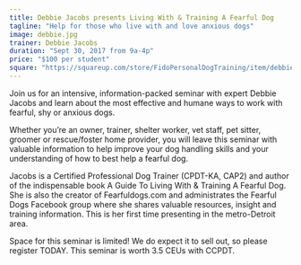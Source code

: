 ```yaml
---
title: Debbie Jacobs presents Living With & Training A Fearful Dog 
tagline: "Help for those who live with and love anxious dogs"
image: debbie.jpg
trainer: Debbie Jacobs
duration: "Sept 30, 2017 from 9a-4p"
price: "$100 per student"
square: "https://squareup.com/store/FidoPersonalDogTraining/item/debbie-jacob-seminar"
---
```


Join us for an intensive, information-packed seminar with expert Debbie Jacobs and learn about the most effective
and humane ways to work with fearful, shy or anxious dogs.

Whether you’re an owner, trainer, shelter worker, vet staff, pet sitter, groomer or rescue/foster home provider, you 
will leave this seminar with valuable information to help improve your dog handling skills and your understanding of 
how to best help a fearful dog.
 
Jacobs is a Certified Professional Dog Trainer (CPDT-KA, CAP2) and author of the indispensable book A Guide To Living
With & Training A Fearful Dog. She is also the creator of Fearfuldogs.com and administrates the Fearful Dogs Facebook group
where she shares valuable resources, insight and training information. This is her first time presenting in the metro-Detroit area.
 
Space for this seminar is limited! We do expect it to sell out, so please register TODAY. This seminar is worth 3.5 CEUs with CCPDT.
